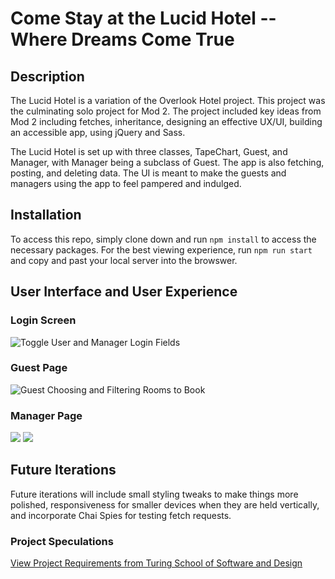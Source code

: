 # Come Stay at the Lucid Hotel -- Where Dreams Come True

## Description

The Lucid Hotel is a variation of the Overlook Hotel project.  This project was the culminating solo project for Mod 2.  The project included key ideas from Mod 2 including fetches, inheritance, designing an effective UX/UI, building an accessible app, using jQuery and Sass.

The Lucid Hotel is set up with three classes, TapeChart, Guest, and Manager, with Manager being a subclass of Guest.  The app is also fetching, posting, and deleting data.  The UI is meant to make the guests and managers using the app to feel pampered and indulged.

## Installation

To access this repo, simply clone down and run `npm install` to access the necessary packages.  For the best viewing experience, run `npm run start` and copy and past your local server into the browswer.

## User Interface and User Experience
### Login Screen
![Toggle User and Manager Login Fields](https://imgur.com/gin89xX.gif)

### Guest Page
![Guest Choosing and Filtering Rooms to Book](https://imgur.com/GqztMO7.gif)

### Manager Page
![](https://imgur.com/Ie8D8F0.gif)
![](https://imgur.com/7V7O4Yf.gif)

## Future Iterations 
Future iterations will include small styling tweaks to make things more polished, responsiveness for smaller devices when they are held vertically, and incorporate Chai Spies for testing fetch requests.

### Project Speculations
[View Project Requirements from Turing School of Software and Design](https://frontend.turing.io/projects/overlook.html)

